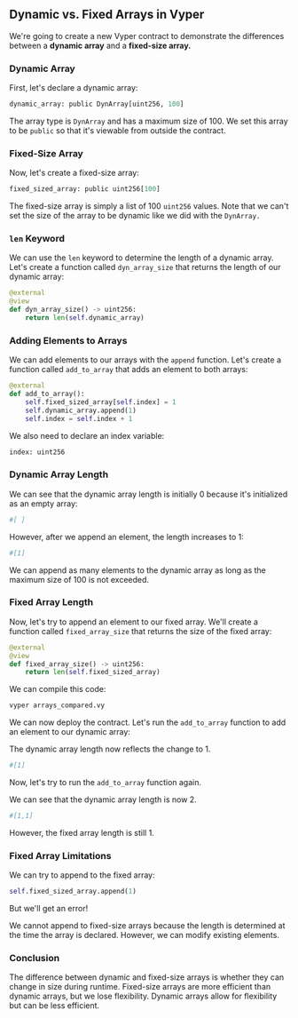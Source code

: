 ## Dynamic vs. Fixed Arrays in Vyper

We're going to create a new Vyper contract to demonstrate the differences between a **dynamic array** and a **fixed-size array.**

### Dynamic Array

First, let's declare a dynamic array:

```python
dynamic_array: public DynArray[uint256, 100]
```

The array type is `DynArray` and has a maximum size of 100. We set this array to be `public` so that it's viewable from outside the contract.

### Fixed-Size Array

Now, let's create a fixed-size array:

```python
fixed_sized_array: public uint256[100]
```

The fixed-size array is simply a list of 100 `uint256` values. Note that we can't set the size of the array to be dynamic like we did with the `DynArray.`

### `len` Keyword

We can use the `len` keyword to determine the length of a dynamic array. Let's create a function called `dyn_array_size` that returns the length of our dynamic array:

```python
@external
@view
def dyn_array_size() -> uint256:
    return len(self.dynamic_array)
```

### Adding Elements to Arrays

We can add elements to our arrays with the `append` function. Let's create a function called `add_to_array` that adds an element to both arrays:

```python
@external
def add_to_array():
    self.fixed_sized_array[self.index] = 1
    self.dynamic_array.append(1)
    self.index = self.index + 1
```

We also need to declare an index variable:

```python
index: uint256
```

### Dynamic Array Length

We can see that the dynamic array length is initially 0 because it's initialized as an empty array:

```python
#[ ]
```

However, after we append an element, the length increases to 1:

```python
#[1]
```

We can append as many elements to the dynamic array as long as the maximum size of 100 is not exceeded.

### Fixed Array Length

Now, let's try to append an element to our fixed array. We'll create a function called `fixed_array_size` that returns the size of the fixed array:

```python
@external
@view
def fixed_array_size() -> uint256:
    return len(self.fixed_sized_array)
```

We can compile this code:

```bash
vyper arrays_compared.vy
```

We can now deploy the contract. Let's run the `add_to_array` function to add an element to our dynamic array:

The dynamic array length now reflects the change to 1.

```python
#[1]
```

Now, let's try to run the `add_to_array` function again.

We can see that the dynamic array length is now 2.

```python
#[1,1]
```

However, the fixed array length is still 1.

### Fixed Array Limitations

We can try to append to the fixed array:

```python
self.fixed_sized_array.append(1)
```

But we'll get an error!

We cannot append to fixed-size arrays because the length is determined at the time the array is declared. However, we can modify existing elements.

### Conclusion

The difference between dynamic and fixed-size arrays is whether they can change in size during runtime. Fixed-size arrays are more efficient than dynamic arrays, but we lose flexibility. Dynamic arrays allow for flexibility but can be less efficient.
